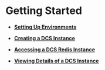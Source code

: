 # Getting Started<a name="en-us_topic_0054235809"></a>

-   **[Setting Up Environments](setting-up-environments.md)**  

-   **[Creating a DCS Instance](creating-a-dcs-instance.md)**  

-   **[Accessing a DCS Redis Instance](accessing-a-dcs-redis-instance.md)**  

-   **[Viewing Details of a DCS Instance](viewing-details-of-a-dcs-instance.md)**  


